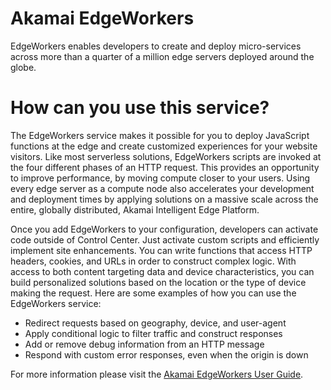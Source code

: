 # Akamai EdgeWorkers
EdgeWorkers enables developers to create and deploy micro-services across more than a quarter of a million edge servers deployed around the globe.

# How can you use this service?
The EdgeWorkers service makes it possible for you to deploy JavaScript functions at the edge and create customized experiences for your website visitors. Like most serverless solutions, EdgeWorkers scripts are invoked at the four different phases of an HTTP request. This provides an opportunity to improve performance, by moving compute closer to your users. Using every edge server as a compute node also accelerates your development and deployment times by applying solutions on a massive scale across the entire, globally distributed, Akamai Intelligent Edge Platform.

Once you add EdgeWorkers to your configuration, developers can activate code outside of Control Center. Just activate custom scripts and efficiently implement site enhancements. You can write functions that access HTTP headers, cookies, and URLs in order to construct complex logic. With access to both content targeting data and device characteristics, you can build personalized solutions based on the location or the type of device making the request. Here are some examples of how you can use the EdgeWorkers service:

* Redirect requests based on geography, device, and user-agent
* Apply conditional logic to filter traffic and construct responses
* Add or remove debug information from an HTTP message
* Respond with custom error responses, even when the origin is down

For more information please visit the [Akamai EdgeWorkers User Guide](https://learn.akamai.com/en-us/webhelp/edgeworkers/edgeworkers-user-guide/index.html).
